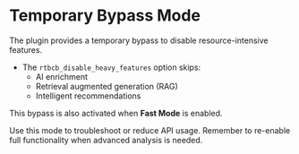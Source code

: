 # Temporary Bypass Mode

The plugin provides a temporary bypass to disable resource-intensive features.

- The `rtbcb_disable_heavy_features` option skips:
    - AI enrichment
    - Retrieval augmented generation (RAG)
    - Intelligent recommendations

This bypass is also activated when **Fast Mode** is enabled.

Use this mode to troubleshoot or reduce API usage. Remember to re-enable full functionality when advanced analysis is needed.
